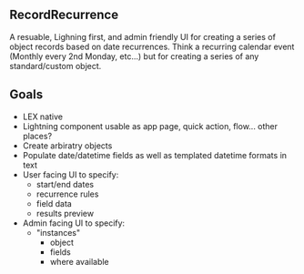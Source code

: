 RecordRecurrence
----------------

A resuable, Lighning first, and admin friendly UI for creating a series of object records based on date recurrences. Think a recurring calendar event (Monthly every 2nd Monday, etc...) but for creating a series of any standard/custom object.

Goals
-----

* LEX native
* Lightning component usable as app page, quick action, flow... other places?
* Create arbiratry objects
* Populate date/datetime fields as well as templated datetime formats in text
* User facing UI to specify:
  * start/end dates
  * recurrence rules
  * field data
  * results preview
* Admin facing UI to specify:
  * "instances"
    * object
    * fields
    * where available
